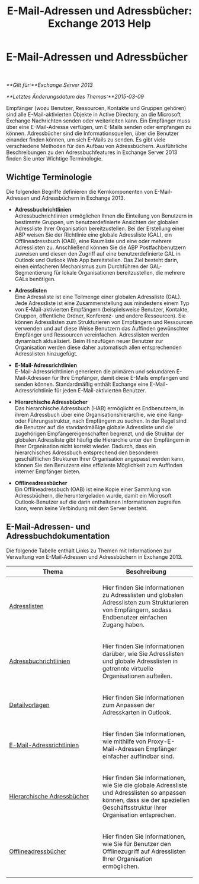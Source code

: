 ﻿---
title: 'E-Mail-Adressen und Adressbücher: Exchange 2013 Help'
TOCTitle: E-Mail-Adressen und Adressbücher
ms:assetid: b97d0f68-691a-42af-9a6c-4dcc37b28a42
ms:mtpsurl: https://technet.microsoft.com/de-de/library/JJ657488(v=EXCHG.150)
ms:contentKeyID: 50476558
ms.date: 04/24/2018
mtps_version: v=EXCHG.150
ms.translationtype: HT
---

# E-Mail-Adressen und Adressbücher

 

_**Gilt für:**Exchange Server 2013_

_**Letztes Änderungsdatum des Themas:**2015-03-09_

Empfänger (wozu Benutzer, Ressourcen, Kontakte und Gruppen gehören) sind alle E-Mail-aktivierten Objekte in Active Directory, an die Microsoft Exchange Nachrichten senden oder weiterleiten kann. Ein Empfänger muss über eine E-Mail-Adresse verfügen, um E-Mails senden oder empfangen zu können. Adressbücher sind die Informationsquellen, über die Benutzer einander finden können, um sich E-Mails zu senden. Es gibt viele verschiedene Methoden für den Aufbau von Adressbüchern. Ausführliche Beschreibungen zu den Adressbuchfeatures in Exchange Server 2013 finden Sie unter Wichtige Terminologie.

## Wichtige Terminologie

Die folgenden Begriffe definieren die Kernkomponenten von E-Mail-Adressen und Adressbüchern in Exchange 2013.

  - **Adressbuchrichtlinien**  
    Adressbuchrichtlinien ermöglichen Ihnen die Einteilung von Benutzern in bestimmte Gruppen, um benutzerdefinierte Ansichten der globalen Adressliste Ihrer Organisation bereitzustellen. Bei der Erstellung einer ABP weisen Sie der Richtlinie eine globale Adressliste (GAL), ein Offlineadressbuch (OAB), eine Raumliste und eine oder mehrere Adresslisten zu. Anschließend können Sie die ABP Postfachbenutzern zuweisen und diesen den Zugriff auf eine benutzerdefinierte GAL in Outlook und Outlook Web App bereitstellen. Das Ziel besteht darin, einen einfacheren Mechanismus zum Durchführen der GAL-Segmentierung für lokale Organisationen bereitzustellen, die mehrere GALs benötigen.

<!-- end list -->

  - **Adresslisten**  
    Eine Adressliste ist eine Teilmenge einer globalen Adressliste (GAL). Jede Adressliste ist eine Zusammenstellung aus mindestens einem Typ von E-Mail-aktivierten Empfängern (beispielsweise Benutzer, Kontakte, Gruppen, öffentliche Ordner, Konferenz- und andere Ressourcen). Sie können Adresslisten zum Strukturieren von Empfängern und Ressourcen verwenden und auf diese Weise Benutzern das Auffinden gewünschter Empfänger und Ressourcen vereinfachen. Adresslisten werden dynamisch aktualisiert. Beim Hinzufügen neuer Benutzer zur Organisation werden diese daher automatisch allen entsprechenden Adresslisten hinzugefügt.

<!-- end list -->

  - **E-Mail-Adressrichtlinien**  
    E-Mail-Adressrichtlinien generieren die primären und sekundären E-Mail-Adressen für Ihre Empfänger, damit diese E-Mails empfangen und senden können. Standardmäßig enthält Exchange eine E-Mail-Adressrichtlinie für jeden E-Mail-aktivierten Benutzer.

<!-- end list -->

  - **Hierarchische Adressbücher**  
    Das hierarchische Adressbuch (HAB) ermöglicht es Endbenutzern, in ihrem Adressbuch über eine Organisationshierarchie, wie eine Rang- oder Führungsstruktur, nach Empfängern zu suchen. In der Regel sind die Benutzer auf die standardmäßige globale Adressliste und die zugehörigen Empfängereigenschaften begrenzt, und die Struktur der globalen Adressliste gibt häufig die Hierarchie unter den Empfängern in Ihrer Organisation nicht korrekt wieder. Dadurch, dass ein hierarchisches Adressbuch entsprechend den besonderen geschäftlichen Strukturen Ihrer Organisation angepasst werden kann, können Sie den Benutzern eine effiziente Möglichkeit zum Auffinden interner Empfänger bieten.

<!-- end list -->

  - **Offlineadressbücher**  
    Ein Offlineadressbuch (OAB) ist eine Kopie einer Sammlung von Adressbüchern, die heruntergeladen wurde, damit ein Microsoft Outlook-Benutzer auf die darin enthaltenen Informationen zugreifen kann, wenn keine Verbindung mit dem Server besteht.

## E-Mail-Adressen- und Adressbuchdokumentation

Die folgende Tabelle enthält Links zu Themen mit Informationen zur Verwaltung von E-Mail-Adressen und Adressbüchern in Exchange 2013.


<table>
<colgroup>
<col style="width: 50%" />
<col style="width: 50%" />
</colgroup>
<thead>
<tr class="header">
<th>Thema</th>
<th>Beschreibung</th>
</tr>
</thead>
<tbody>
<tr class="odd">
<td><p><a href="address-lists-exchange-2013-help.md">Adresslisten</a></p></td>
<td><p>Hier finden Sie Informationen zu Adresslisten und globalen Adresslisten zum Strukturieren von Empfängern, sodass Endbenutzer einfachen Zugang haben.</p></td>
</tr>
<tr class="even">
<td><p><a href="address-book-policies-exchange-2013-help.md">Adressbuchrichtlinien</a></p></td>
<td><p>Hier finden Sie Informationen darüber, wie Sie Adresslisten und globale Adresslisten in getrennte virtuelle Organisationen aufteilen.</p></td>
</tr>
<tr class="odd">
<td><p><a href="details-templates-exchange-2013-help.md">Detailvorlagen</a></p></td>
<td><p>Hier finden Sie Informationen zum Anpassen der Adresskarten in Outlook.</p></td>
</tr>
<tr class="even">
<td><p><a href="email-address-policies-exchange-2013-help.md">E-Mail-Adressrichtlinien</a></p></td>
<td><p>Hier finden Sie Informationen, wie mithilfe von Proxy-E-Mail-Adressen Empfänger einfacher auffindbar sind.</p></td>
</tr>
<tr class="odd">
<td><p><a href="hierarchical-address-books-exchange-2013-help.md">Hierarchische Adressbücher</a></p></td>
<td><p>Hier finden Sie Informationen, wie Sie die globale Adressliste und Adresslisten so anpassen können, dass sie der speziellen Geschäftsstruktur Ihrer Organisation entsprechen.</p></td>
</tr>
<tr class="even">
<td><p><a href="offline-address-books-exchange-2013-help.md">Offlineadressbücher</a></p></td>
<td><p>Hier finden Sie Informationen, wie Sie für Benutzer den Offlinezugriff auf Adresslisten Ihrer Organisation ermöglichen.</p></td>
</tr>
</tbody>
</table>

